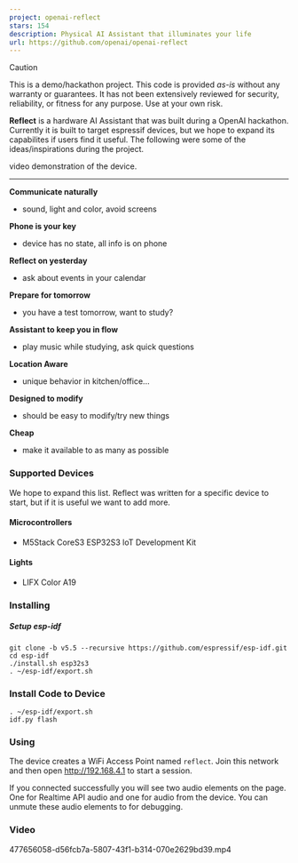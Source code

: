 ```yaml
---
project: openai-reflect
stars: 154
description: Physical AI Assistant that illuminates your life
url: https://github.com/openai/openai-reflect
---
```


Caution

This is a demo/hackathon project. This code is provided _as-is_ without any warranty or guarantees. It has not been extensively reviewed for security, reliability, or fitness for any purpose. Use at your own risk.

**Reflect** is a hardware AI Assistant that was built during a OpenAI hackathon. Currently it is built to target espressif devices, but we hope to expand its capabilites if users find it useful. The following were some of the ideas/inspirations during the project.

video demonstration of the device.

* * *

**Communicate naturally**

-   sound, light and color, avoid screens

**Phone is your key**

-   device has no state, all info is on phone

**Reflect on yesterday**

-   ask about events in your calendar

**Prepare for tomorrow**

-   you have a test tomorrow, want to study?

**Assistant to keep you in flow**

-   play music while studying, ask quick questions

**Location Aware**

-   unique behavior in kitchen/office...

**Designed to modify**

-   should be easy to modify/try new things

**Cheap**

-   make it available to as many as possible

### Supported Devices

We hope to expand this list. Reflect was written for a specific device to start, but if it is useful we want to add more.

#### Microcontrollers

-   M5Stack CoreS3 ESP32S3 loT Development Kit

#### Lights

-   LIFX Color A19

### Installing

##### Setup esp-idf

```
git clone -b v5.5 --recursive https://github.com/espressif/esp-idf.git
cd esp-idf
./install.sh esp32s3
. ~/esp-idf/export.sh
```

### Install Code to Device

```
. ~/esp-idf/export.sh
idf.py flash
```

### Using

The device creates a WiFi Access Point named `reflect`. Join this network and then open http://192.168.4.1 to start a session.

If you connected successfully you will see two audio elements on the page. One for Realtime API audio and one for audio from the device. You can unmute these audio elements to for debugging.

### Video

477656058-d56fcb7a-5807-43f1-b314-070e2629bd39.mp4
